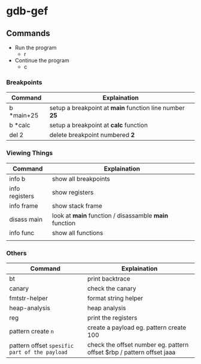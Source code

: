 # gdb-gef

## Commands

* Run the program
  * r
* Continue the program
  * c

### Breakpoints

| Command     | Explaination                                               |
| ----------- | ---------------------------------------------------------- |
| b \*main+25 | setup a breakpoint at **main** function line number **25** |
| b \*calc    | setup a breakpoint at **calc** function                    |
| del 2       | delete breakpoint numbered **2**                           |

### Viewing Things

| Command        | Explaination                                              |
| -------------- | --------------------------------------------------------- |
| info b         | show all breakpoints                                      |
| info registers | show registers                                            |
| info frame     | show stack frame                                          |
| disass main    | look at **main** function / disassamble **main** function |
| info func      | show all functions                                        |
|                |                                                           |

### Others

| Command                                       | Explaination                                                          |
| --------------------------------------------- | --------------------------------------------------------------------- |
| bt                                            | print backtrace                                                       |
| canary                                        | check the canary                                                      |
| fmtstr-helper                                 | format string helper                                                  |
| heap-analysis                                 | heap analysis                                                         |
| reg                                           | print the registers                                                   |
| pattern create `n`                            | create a payload eg. pattern create 100                               |
| pattern offset `spesific part of the payload` | check the offset number eg. pattern offset $rbp / pattern offset jaaa |

